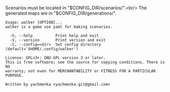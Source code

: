 Scenarios must be located in "$CONFIG_DIR/scenarios/".<br/>
The generated maps are in "$CONFIG_DIR/generations/".
```
Usage: walker [OPTION]...
walker is a game use yaml for making scenarios.

  -h, --help          Print help and exit
  -V, --version       Print version and exit
  -C, --config=<dir>  Set config directory  (default=`$HOME/.config/walker')

License: GPLv3+: GNU GPL version 3 or later.
This is free software; see the source for copying conditions. There is NO
warranty; not even for MERCHANTABILITY or FITNESS FOR A PARTICULAR PURPOSE.

Written by yachmenka <yachmenka.git@gmail.com>
```
